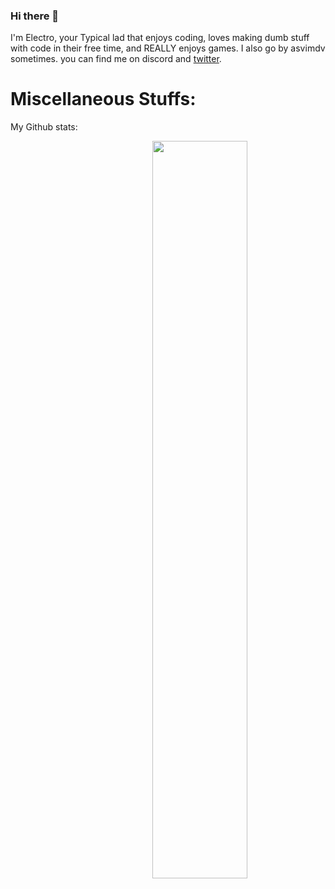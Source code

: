 ### Hi there 👋

I'm Electro, your Typical lad that enjoys coding, loves making dumb stuff with code in their free time, and REALLY enjoys games. I also go by asvimdv sometimes. you can find me on discord and [twitter](https://twitter.com/poweredbyelectr).
<!--
Here's a list of quick trivia about myself:
- 🔭 I’m currently working on [Project Lotus](https://github.com/lotus-gd), an overall stats leaderboard for geometry dash, with me being one of the Front-End devs for it.
- 🌱 I’m currently learning C++, Go, Haskell, and Reverse Engineering
- 👯 I’m looking to collaborate on Projects that can help improve communities
- 💬 Ask me about Anything, literally. My contact info is right under this.
- 📫 How to reach me: Discord: Electro#8628, [Twitter](https://twitter.com/poweredbyelectr).
- 😄 Pronouns: Any pronouns work actually.
- ⚡ Fun fact: I started Coding when I was 9, making me a coder for six years and counting.
-->
# Miscellaneous Stuffs:

My Github stats:

<img align="right" width="55%" src="https://github-readme-stats.vercel.app/api?username=efwxx&count_private=true&show_icons=true&theme=react" />
